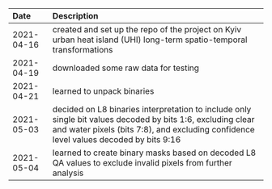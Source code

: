 | Date     | Description |
| :---        | :---   |
| 2021-04-16  | created and set up the repo of the project on Kyiv urban heat island (UHI) long-term spatio-temporal transformations |
| 2021-04-19  | downloaded some raw data for testing |
| 2021-04-21  | learned to unpack binaries |
| 2021-05-03  | decided on L8 binaries interpretation  to include only single bit values decoded by bits 1:6, excluding clear and water pixels (bits 7:8), and excluding confidence level values decoded by bits 9:16 |
| 2021-05-04  | learned to create binary masks based on decoded L8 QA values to exclude invalid pixels from further analysis |